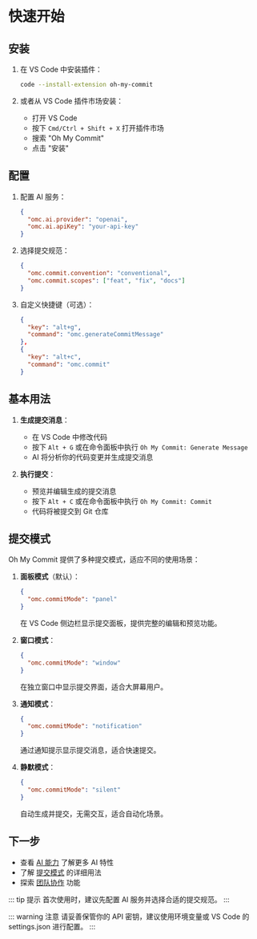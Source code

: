 # 快速开始

## 安装

1. 在 VS Code 中安装插件：

   ```bash
   code --install-extension oh-my-commit
   ```

2. 或者从 VS Code 插件市场安装：
   - 打开 VS Code
   - 按下 `Cmd/Ctrl + Shift + X` 打开插件市场
   - 搜索 "Oh My Commit"
   - 点击 "安装"

## 配置

1. 配置 AI 服务：

   ```json
   {
     "omc.ai.provider": "openai",
     "omc.ai.apiKey": "your-api-key"
   }
   ```

2. 选择提交规范：

   ```json
   {
     "omc.commit.convention": "conventional",
     "omc.commit.scopes": ["feat", "fix", "docs"]
   }
   ```

3. 自定义快捷键（可选）：
   ```json
   {
     "key": "alt+g",
     "command": "omc.generateCommitMessage"
   },
   {
     "key": "alt+c",
     "command": "omc.commit"
   }
   ```

## 基本用法

1. **生成提交消息**：

   - 在 VS Code 中修改代码
   - 按下 `Alt + G` 或在命令面板中执行 `Oh My Commit: Generate Message`
   - AI 将分析你的代码变更并生成提交消息

2. **执行提交**：
   - 预览并编辑生成的提交消息
   - 按下 `Alt + C` 或在命令面板中执行 `Oh My Commit: Commit`
   - 代码将被提交到 Git 仓库

## 提交模式

Oh My Commit 提供了多种提交模式，适应不同的使用场景：

1. **面板模式**（默认）：

   ```json
   {
     "omc.commitMode": "panel"
   }
   ```

   在 VS Code 侧边栏显示提交面板，提供完整的编辑和预览功能。

2. **窗口模式**：

   ```json
   {
     "omc.commitMode": "window"
   }
   ```

   在独立窗口中显示提交界面，适合大屏幕用户。

3. **通知模式**：

   ```json
   {
     "omc.commitMode": "notification"
   }
   ```

   通过通知提示显示提交消息，适合快速提交。

4. **静默模式**：
   ```json
   {
     "omc.commitMode": "silent"
   }
   ```
   自动生成并提交，无需交互，适合自动化场景。

## 下一步

- 查看 [AI 能力](./ai-capabilities.md) 了解更多 AI 特性
- 了解 [提交模式](./commit-modes.md) 的详细用法
- 探索 [团队协作](./team-collaboration.md) 功能

::: tip 提示
首次使用时，建议先配置 AI 服务并选择合适的提交规范。
:::

::: warning 注意
请妥善保管你的 API 密钥，建议使用环境变量或 VS Code 的 settings.json 进行配置。
:::
